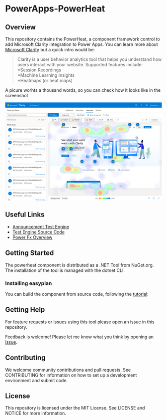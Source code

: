 # PowerApps-PowerHeat

## Overview

This repository contains the PowerHeat, a component framework control to add Microsoft Clarity integration to Power Apps. You can learn more about [Microsoft Clarity](https://learn.microsoft.com/en-us/clarity/faq) but a quick intro would be: 

> Clarity is a user behavior analytics tool that helps you understand how users interact with your website. Supported features include:  
*Session Recordings  
*Machine Learning Insights  
*Heatmaps (or heat maps)

A picure worhts a thousand words, so you can check how it looks like in the screenshot

<img src="ms-clarity.png" width="800" alt="Microsoft Clarity Screenshot" />

## Useful Links

- [Announcement Test Engine](https://powerapps.microsoft.com/en-us/blog/introducing-test-engine-an-open-platform-for-automated-testing-of-canvas-apps/)
- [Test Engine Source Code](https://github.com/microsoft/PowerApps-TestEngine)
- [Power Fx Overview](https://learn.microsoft.com/en-us/power-platform/power-fx/overview)

## Getting Started

The powerheat component is distributed as a .NET Tool from NuGet.org. The installation of the tool is managed with the dotnet CLI.

### Installing easyplan

You can build the component from source code, following the [tutorial](https://learn.microsoft.com/en-us/power-apps/developer/component-framework/implementing-controls-using-typescript?tabs=before):


## Getting Help
For feature requests or issues using this tool please open an issue in this repository.

Feedback is welcome! Please let me know what you think by opening an [issue](../../issues).

## Contributing
We welcome community contributions and pull requests. See CONTRIBUTING for information on how to set up a development environment and submit code.

## License
This repository is licensed under the MIT License. See LICENSE and NOTICE for more information.
